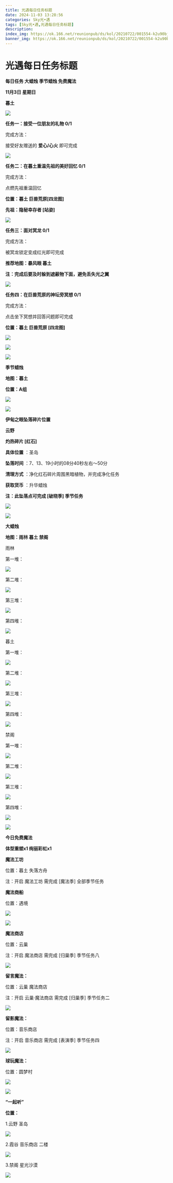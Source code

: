 ```yaml
---
title: 光遇每日任务标题
date: 2024-11-03 13:28:56
categories: Sky光•遇
tags: [Sky光•遇,光遇每日任务标题]
description: 
index_img: https://ok.166.net/reunionpub/ds/kol/20210722/001554-k2u90bj7ay.png?imageView&thumbnail=600x0&type=jpg
banner_img: https://ok.166.net/reunionpub/ds/kol/20210722/001554-k2u90bj7ay.png?imageView&thumbnail=600x0&type=jpg
---
```

# 光遇每日任务标题
**每日任务 大蜡烛 季节蜡烛 免费魔法**

 **11月3日 星期日**

 **暮土**

![](https://img.166.net/reunionpub/1_kol_20241103_6fa0a5bf693cd9e7477ae3af81437428.jpeg)

 **任务一：接受一位朋友的礼物 0/1**

完成方法：

接受好友赠送的 **爱心/心火** 即可完成

![](https://img.166.net/reunionpub/1_kol_20241103_cdb9e605f4c6ec6a24d4c81ed7937b75.jpeg)

 **任务二：在暮土重温先祖的美好回忆 0/1**

完成方法：

点燃先祖重温回忆

 **位置：暮土 巨兽荒原[四龙图]**

 **先祖：隐秘幸存者 [站姿]**

![](https://img.166.net/reunionpub/1_kol_20241103_19245e9c9f2a42e437468c0e68f45da1.jpeg)

 **任务三：面对冥龙 0/1**

完成方法：

被冥龙锁定变成红光即可完成

 **推荐地图：暴风眼 暮土**

 **注：完成后要及时躲到遮蔽物下面，避免丢失光之翼**

![](https://img.166.net/reunionpub/1_kol_20241103_6bd1f5ad4e8374708307ee23a0766848.jpeg)

 **任务四：在巨兽荒原的神坛旁冥想 0/1**

完成方法：

点击坐下冥想并回答问题即可完成

 **位置：暮土 巨兽荒原 [四龙图]**

![](https://img.166.net/reunionpub/1_kol_20241103_7ea81d2f04cc900d60a82d9e95348677.jpeg)

![](https://img.166.net/reunionpub/1_kol_20241103_b648cf9e76ac55a2238d01c2cb0c4d28.jpeg)

![](https://img.166.net/reunionpub/ds/kol/20240127/072300-y4gsrkwvcm.png)

 **季节蜡烛**

 **地图：暮土**

 **位置：A组**

![](https://img.166.net/reunionpub/1_kol_20241102_2e3ea32e60223e7dc42aa20a2875533b.jpeg)

![](https://img.166.net/reunionpub/ds/kol/20240127/072300-y4gsrkwvcm.png)

 **伊甸之眼坠落碎片位置**

 **云野**

 **灼热碎片 [红石]**

 **具体位置** ：圣岛

 **坠落时间** ：7、13、19小时的08分40秒左右～50分

 **清理方式** ：净化红石碎片周围黑暗植物，并完成净化任务

 **获取货币** ：升华蜡烛

 **注：此坠落点可完成  [破晓季] 季节任务**

![](https://img.166.net/reunionpub/1_kol_20241102_a268f0323e85441cffc7e6906e0ee5d6.jpeg)

![](https://img.166.net/reunionpub/ds/kol_server/20240717/003917-8p704dsqv9.png)

 **大蜡烛**

 **地图：雨林 暮土 禁阁**

雨林

第一堆：

![](https://img.166.net/reunionpub/1_kol_20241102_a97dc27cd2478528c8f9c4aef184fb86.jpeg)

第二堆：

![](https://img.166.net/reunionpub/1_kol_20241102_ae1703573c1535164c8d6e41bdc40749.jpeg)

第三堆：

![](https://img.166.net/reunionpub/1_kol_20241102_0d7cfad44f66c132c8caa0a8947aaea9.jpeg)

第四堆：

![](https://img.166.net/reunionpub/1_kol_20241102_b142f1244ef48a5907479ede1d8c6754.jpeg)

暮土

第一堆：

![](https://img.166.net/reunionpub/1_kol_20241102_823ebc7959a263961e2c71815596d5aa.jpeg)

第二堆：

![](https://img.166.net/reunionpub/1_kol_20241102_e26d9a4b2ee17677922593b36534e032.jpeg)

第三堆：

![](https://img.166.net/reunionpub/1_kol_20241102_7bbf95aeb3316d85b65e38430434c10d.jpeg)

第四堆：

![](https://img.166.net/reunionpub/1_kol_20241102_bd5cd7b14d6e931a877cb6ba196743b8.jpeg)

禁阁

第一堆：

![](https://img.166.net/reunionpub/1_kol_20241102_59de35b4abfce6f6d7aa7556c62057f8.jpeg)

第二堆：

![](https://img.166.net/reunionpub/1_kol_20241102_e8384cca35e0feedb54499b04c71f370.jpeg)

第三堆：

![](https://img.166.net/reunionpub/1_kol_20241102_25ffcfeeebc39379515a241830acc2cf.jpeg)

第四堆：

![](https://img.166.net/reunionpub/1_kol_20241102_fc4012b065778ca6cb7e497d64f4fc0b.jpeg)

 **![](https://img.166.net/reunionpub/ds/kol/20231014/004048-gyt2imp830.png)**

 **今日免费魔法**

 **体型重塑x1 绚丽彩虹x1**

 **魔法工坊**

位置：暮土 失落方舟

注：开启 魔法工坊 需完成 [魔法季] 全部季节任务

 **魔法商船**

位置：遇境

 **![](https://img.166.net/reunionpub/ds/kol/20231014/004605-qmuiowanf4.png)**

![](https://img.166.net/reunionpub/1_kol_20241102_599b9a42a8ff3f308d1ba0444b60ea81.jpeg)

 **魔法商店**

位置：云巢

注：开启 魔法商店 需完成 [归巢季] 季节任务八

![](https://img.166.net/reunionpub/1_kol_20241102_62d59e05874b52ec8ca544117556ae8a.jpeg)

 **留言魔法：**

位置：云巢 魔法商店

注：开启 云巢·魔法商店 需完成 [归巢季] 季节任务二

![](https://img.166.net/reunionpub/ds/kol/20240104/233540-rs5n8klws2.jpg)

 **留影魔法：**

位置：音乐商店

注：开启 音乐商店 需完成 [表演季] 季节任务四

![](https://img.166.net/reunionpub/ds/kol/20240428/232643-hrkcnvb1jq.jpeg)

 **球玩魔法：**

位置：圆梦村

 **![](https://img.166.net/reunionpub/ds/kol/20231014/005022-4hnlvzm7iu.png)**

 **![](https://img.166.net/reunionpub/ds/kol/20231220/070757-w9oeg612sl.png)**

 **“一起听”**

 **位置：**

1.云野 圣岛

**![](https://img.166.net/reunionpub/ds/kol/20231220/071109-so6aef3jyr.jpeg)**

2.霞谷 音乐商店 二楼

**![](https://img.166.net/reunionpub/ds/kol/20231220/071120-naym3f5u4g.jpeg)**

3.禁阁 星光沙漠

 **![](https://img.166.net/reunionpub/ds/kol/20231220/071136-p6b05krfu4.png)**

